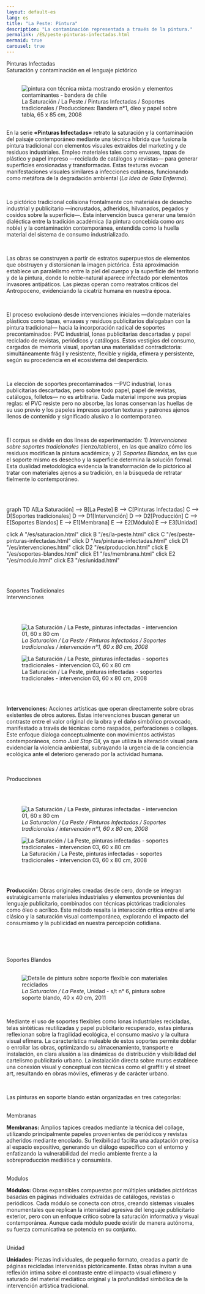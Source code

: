 ```yaml
---
layout: default-es  
lang: es  
title: "La Peste: Pintura"  
description: "La contaminación representada a través de la pintura."  
permalink: /ES/peste-pinturas-infectadas.html  
mermaid: true
carousel: true
---
```

<div class="titulo">Pinturas Infectadas</div>
<div class="subtitulo">Saturación y contaminación en el lenguaje pictórico</div> <br> 
<figure class="imagen-con-caption"> <img src="/assets/img/la-peste---pintura02.jpg" alt="pintura con técnica mixta mostrando erosión y elementos contaminantes - bandera de chile" loading="lazy"> 
  <figcaption>La Saturación / La Peste / Pinturas Infectadas / Soportes tradicionales / Producciones: Bandera n°1, óleo y papel sobre tabla, 65 x 85 cm, 2008</figcaption> </figure>
  <div class="parrafo" style="margin-top: 6%;"> 
    <p>En la serie <strong>«Pinturas Infectadas»</strong> retrato la saturación y la contaminación del paisaje contemporáneo mediante una técnica híbrida que fusiona la pintura tradicional con elementos visuales extraídos del marketing y de residuos industriales. Empleo materiales tales como envases, tapas de plástico y papel impreso —reciclado de catálogos y revistas— para generar superficies erosionadas y transformadas. Estas texturas evocan manifestaciones visuales similares a infecciones cutáneas, funcionando como metáfora de la degradación ambiental (<em>La Idea de Gaia Enferma</em>).</p> <br> 
    <p>Lo pictórico tradicional colisiona frontalmente con materiales de desecho industrial y publicitario —incrustados, adheridos, hilvanados, pegados y cosidos sobre la superficie—. Esta intervención busca generar una tensión dialéctica entre la tradición académica (la pintura concebida como <em>ars</em> noble) y la contaminación contemporánea, entendida como la huella material del sistema de consumo industrializado.</p> <br> 
    <p>Las obras se construyen a partir de estratos superpuestos de elementos que obstruyen y distorsionan la imagen pictórica. Esta aproximación establece un paralelismo entre la piel del cuerpo y la superficie del territorio y de la pintura, donde lo noble-natural aparece infectado por elementos invasores antipáticos. Las piezas operan como reatratos críticos del Antropoceno, evidenciando la cicatriz humana en nuestra época.</p> <br> 
    <p>El proceso evolucionó desde intervenciones iniciales —donde materiales plásticos como tapas, envases y residuos publicitarios dialogaban con la pintura tradicional— hacia la incorporación radical de soportes precontaminados: PVC industrial, lonas publicitarias descartadas y papel reciclado de revistas, periódicos y catálogos. Estos vestigios del consumo, cargados de memoria visual, aportan una materialidad contradictoria: simultáneamente frágil y resistente, flexible y rígida, efímera y persistente, según su procedencia en el ecosistema del desperdicio.</p> <br> 
    <p>La elección de soportes precontaminados —PVC industrial, lonas publicitarias descartadas, pero sobre todo papel, papel de revistas, catálogos, folletos— no es arbitraria. Cada material impone sus propias reglas: el PVC resiste pero no absorbe, las lonas conservan las huellas de su uso previo y los papeles impresos aportan texturas y patrones ajenos llenos de contenido y significado alusivo a lo contemporaneo.</p> <br> 
<p>El corpus se divide en dos líneas de experimentación: 1) <em>Intervenciones sobre soportes tradicionales</em> (lienzo/tablero), en las que analizo cómo los residuos modifican la pintura académica; y 2) <em>Soportes Blandos</em>, en las que el soporte mismo es desecho y la superficie determina la solución formal. Esta dualidad metodológica evidencia la transformación de lo pictórico al tratar con materiales ajenos a su tradición, en la búsqueda de retratar fielmente lo contemporáneo.</p>

<br><br>
<div class="mermaid">
graph TD
  A[La Saturación] --> B[La Peste]
  B --> C[Pinturas Infectadas]
  C --> D[Soportes tradicionales]
  D --> D1[Intervención]
  D --> D2[Producción]
  C --> E[Soportes Blandos]
  E --> E1[Membrana]
  E --> E2[Módulo]
  E --> E3[Unidad]

  click A "/es/saturacion.html"
  click B "/es/la-peste.html"
  click C "/es/peste-pinturas-infectadas.html"
  click D "/es/pinturas-infectadas.html"
  click D1 "/es/intervenciones.html"
  click D2 "/es/produccion.html"
  click E "/es/soportes-blandos.html"
  click E1 "/es/membrana.html"
  click E2 "/es/modulo.html"
  click E3 "/es/unidad.html"
</div>

<br><br>
<div class="subtitulo">Soportes Tradicionales</div> 
<div class="subtitulo2">Intervenciones</div>

 <br> <br>  
<div class="owl-carousel carousel-imagen">
  <div class="item--imagen">
    <figure class="imagen-con-caption">
      <img class="carousel-img" src="/assets/img/pinturainfectada-intervencion-01.jpg" alt="La Saturación / La Peste, pinturas infectadas - intervencion 01, 60 x 80 cm" loading="lazy">
      <figcaption><em>La Saturación / La Peste / Pinturas Infectadas / Soportes tradicionales / intervención n°1, 60 x 80 cm, 2008</em></figcaption>
    </figure>
  </div>
  <div class="item--imagen">
    <figure>
      <img class="carousel-img" src="/assets/img/pinturainfectada-intervencion-02.jpg" alt="La Saturación / La Peste, pinturas infectadas - soportes tradicionales - intervencion 03, 60 x 80 cm" loading="lazy">
      <figcaption>La Saturación / La Peste, pinturas infectadas - soportes tradicionales - intervencion 03, 60 x 80 cm, 2008</figcaption>
    </figure>
  </div>
</div>

  <br><br>
  
<div class="parrafo">
  <p><strong>Intervenciones:</strong> Acciones artísticas que operan directamente sobre obras existentes de otros autores. Estas intervenciones buscan generar un contraste entre el valor original de la obra y el daño simbólico provocado, manifestado a través de técnicas como raspados, perforaciones o collages. Este enfoque dialoga conceptualmente con movimientos activistas contemporáneos, como <em>Just Stop Oil</em>, ya que utiliza la alteración visual para evidenciar la violencia ambiental, subrayando la urgencia de la conciencia ecológica ante el deterioro generado por la actividad humana.</p> 
</div>
<br><br>

<div class="subtitulo2">Producciones</div>

<br> <br>  
<div class="owl-carousel carousel-imagen">
  <div class="item--imagen">
    <figure class="imagen-con-caption">
      <img class="carousel-img" src="/assets/img/pinturainfectada-intervencion-01.jpg" alt="La Saturación / La Peste, pinturas infectadas - intervencion 01, 60 x 80 cm" loading="lazy">
      <figcaption><em>La Saturación / La Peste / Pinturas Infectadas / Soportes tradicionales / intervención n°1, 60 x 80 cm, 2008</em></figcaption>
    </figure>
  </div>
  <div class="item--imagen">
    <figure>
      <img class="carousel-img" src="/assets/img/pinturainfectada-intervencion-02.jpg" alt="La Saturación / La Peste, pinturas infectadas - soportes tradicionales - intervencion 03, 60 x 80 cm" loading="lazy">
      <figcaption>La Saturación / La Peste, pinturas infectadas - soportes tradicionales - intervencion 03, 60 x 80 cm, 2008</figcaption>
    </figure>
  </div>
</div>

  <br><br>


<div class="parrafo"> 
  <p><strong>Producción:</strong> Obras originales creadas desde cero, donde se integran estratégicamente materiales industriales y elementos provenientes del lenguaje publicitario, combinados con técnicas pictóricas tradicionales como óleo o acrílico. Este método resalta la interacción crítica entre el arte clásico y la saturación visual contemporánea, explorando el impacto del consumismo y la publicidad en nuestra percepción cotidiana.</p> 
</div>

<br><br><br>

<div class="subtitulo">Soportes Blandos</div> 
<br> 
<figure class="imagen-con-caption"> 
  <img src="/assets/img/la-peste-pintura-soporte-blando-unidad-01.jpg" alt="Detalle de pintura sobre soporte flexible con materiales reciclados" loading="lazy"> 
  <figcaption><em>La Saturación / La Peste</em>, Unidad - s/t n° 6, pintura sobre soporte blando, 40 x 40 cm, 2011</figcaption> 
</figure> 
<br>
<div class="parrafo"> 
  <p>Mediante el uso de soportes flexibles como lonas industriales recicladas, telas sintéticas reutilizadas y papel publicitario recuperado, estas pinturas reflexionan sobre la fragilidad ecológica, el consumo masivo y la cultura visual efímera. La característica maleable de estos soportes permite doblar o enrollar las obras, optimizando su almacenamiento, transporte e instalación, en clara alusión a las dinámicas de distribución y visibilidad del cartelismo publicitario urbano. La instalación directa sobre muros establece una conexión visual y conceptual con técnicas como el graffiti y el street art, resultando en obras móviles, efímeras y de carácter urbano.</p> 
</div> 

<br>

<div class="parrafo"> 
  <p>Las pinturas en soporte blando están organizadas en tres categorías:</p> 
  <br> 
  <div class="subtitulo2">Membranas</div>
<div class="parrafo"> 
  <p><strong>Membranas:</strong> Amplios tapices creados mediante la técnica del collage, utilizando principalmente papeles provenientes de periódicos y revistas adheridos mediante encolado. Su flexibilidad facilita una adaptación precisa al espacio expositivo, generando un diálogo específico con el entorno y enfatizando la vulnerabilidad del medio ambiente frente a la sobreproducción mediática y consumista.</p> 
  <br> 
  <div class="subtitulo2">Modulos</div>
<div class="parrafo"> 
  <p><strong>Módulos:</strong> Obras expansibles compuestas por múltiples unidades pictóricas basadas en páginas individuales extraídas de catálogos, revistas o periódicos. Cada módulo se conecta con otros, creando sistemas visuales monumentales que replican la intensidad agresiva del lenguaje publicitario exterior, pero con un enfoque crítico sobre la saturación informativa y visual contemporánea. Aunque cada módulo puede existir de manera autónoma, su fuerza comunicativa se potencia en su conjunto.</p> 
  <br> 
  <div class="subtitulo2">Unidad</div>
<div class="parrafo"> 
  <p><strong>Unidades:</strong> Piezas individuales, de pequeño formato, creadas a partir de páginas recicladas intervenidas pictóricamente. Estas obras invitan a una reflexión íntima sobre el contraste entre el impacto visual efímero y saturado del material mediático original y la profundidad simbólica de la intervención artística tradicional.</p> 
</div>
